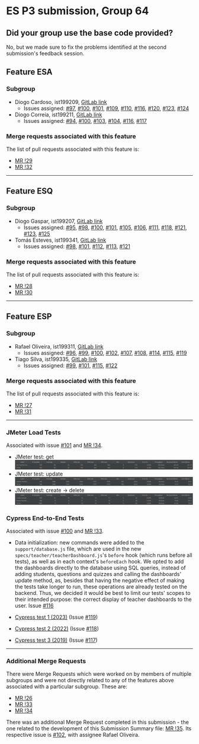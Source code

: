 # ES P3 submission, Group 64

## Did your group use the base code provided?

No, but we made sure to fix the problems identified at the second submission's feedback session.

## Feature ESA

### Subgroup

-   Diogo Cardoso, ist199209, [GitLab link](https://gitlab.rnl.tecnico.ulisboa.pt/ist199209)
    -   Issues assigned: [#97](https://gitlab.rnl.tecnico.ulisboa.pt/es/es23-64/-/issues/97), [#100](https://gitlab.rnl.tecnico.ulisboa.pt/es/es23-64/-/issues/100), [#101](https://gitlab.rnl.tecnico.ulisboa.pt/es/es23-64/-/issues/101), [#109](https://gitlab.rnl.tecnico.ulisboa.pt/es/es23-64/-/issues/109), [#110](https://gitlab.rnl.tecnico.ulisboa.pt/es/es23-64/-/issues/110), [#116](https://gitlab.rnl.tecnico.ulisboa.pt/es/es23-64/-/issues/116), [#120](https://gitlab.rnl.tecnico.ulisboa.pt/es/es23-64/-/issues/120), [#123](https://gitlab.rnl.tecnico.ulisboa.pt/es/es23-64/-/issues/123), [#124](https://gitlab.rnl.tecnico.ulisboa.pt/es/es23-64/-/issues/124)
-   Diogo Correia, ist199211, [GitLab link](https://gitlab.rnl.tecnico.ulisboa.pt/ist199211)
    -   Issues assigned: [#94](https://gitlab.rnl.tecnico.ulisboa.pt/es/es23-64/-/issues/94), [#100](https://gitlab.rnl.tecnico.ulisboa.pt/es/es23-64/-/issues/100), [#103](https://gitlab.rnl.tecnico.ulisboa.pt/es/es23-64/-/issues/103), [#104](https://gitlab.rnl.tecnico.ulisboa.pt/es/es23-64/-/issues/104), [#116](https://gitlab.rnl.tecnico.ulisboa.pt/es/es23-64/-/issues/116), [#117](https://gitlab.rnl.tecnico.ulisboa.pt/es/es23-64/-/issues/117)

### Merge requests associated with this feature

The list of pull requests associated with this feature is:

-   [MR !29](https://gitlab.rnl.tecnico.ulisboa.pt/es/es23-64/-/merge_requests/29)
-   [MR !32](https://gitlab.rnl.tecnico.ulisboa.pt/es/es23-64/-/merge_requests/32)

---

## Feature ESQ

### Subgroup

-   Diogo Gaspar, ist199207, [GitLab link](https://gitlab.rnl.tecnico.ulisboa.pt/ist199207)
    -   Issues assigned: [#95](https://gitlab.rnl.tecnico.ulisboa.pt/es/es23-64/-/issues/95), [#98](https://gitlab.rnl.tecnico.ulisboa.pt/es/es23-64/-/issues/98), [#100](https://gitlab.rnl.tecnico.ulisboa.pt/es/es23-64/-/issues/100), [#101](https://gitlab.rnl.tecnico.ulisboa.pt/es/es23-64/-/issues/101), [#105](https://gitlab.rnl.tecnico.ulisboa.pt/es/es23-64/-/issues/105), [#106](https://gitlab.rnl.tecnico.ulisboa.pt/es/es23-64/-/issues/106), [#111](https://gitlab.rnl.tecnico.ulisboa.pt/es/es23-64/-/issues/111), [#118](https://gitlab.rnl.tecnico.ulisboa.pt/es/es23-64/-/issues/118), [#121](https://gitlab.rnl.tecnico.ulisboa.pt/es/es23-64/-/issues/121), [#123](https://gitlab.rnl.tecnico.ulisboa.pt/es/es23-64/-/issues/123), [#125](https://gitlab.rnl.tecnico.ulisboa.pt/es/es23-64/-/issues/125)
-   Tomás Esteves, ist199341, [GitLab link](https://gitlab.rnl.tecnico.ulisboa.pt/ist199341)
    -   Issues assigned: [#98](https://gitlab.rnl.tecnico.ulisboa.pt/es/es23-64/-/issues/98), [#101](https://gitlab.rnl.tecnico.ulisboa.pt/es/es23-64/-/issues/101), [#112](https://gitlab.rnl.tecnico.ulisboa.pt/es/es23-64/-/issues/112), [#113](https://gitlab.rnl.tecnico.ulisboa.pt/es/es23-64/-/issues/113), [#121](https://gitlab.rnl.tecnico.ulisboa.pt/es/es23-64/-/issues/121)

### Merge requests associated with this feature

The list of pull requests associated with this feature is:

-   [MR !28](https://gitlab.rnl.tecnico.ulisboa.pt/es/es23-64/-/merge_requests/28)
-   [MR !30](https://gitlab.rnl.tecnico.ulisboa.pt/es/es23-64/-/merge_requests/30)

---

## Feature ESP

### Subgroup

-   Rafael Oliveira, ist199311, [GitLab link](https://gitlab.rnl.tecnico.ulisboa.pt/ist199311)
    -   Issues assigned: [#96](https://gitlab.rnl.tecnico.ulisboa.pt/es/es23-64/-/issues/96), [#99](https://gitlab.rnl.tecnico.ulisboa.pt/es/es23-64/-/issues/99), [#100](https://gitlab.rnl.tecnico.ulisboa.pt/es/es23-64/-/issues/100), [#102](https://gitlab.rnl.tecnico.ulisboa.pt/es/es23-64/-/issues/102), [#107](https://gitlab.rnl.tecnico.ulisboa.pt/es/es23-64/-/issues/107), [#108](https://gitlab.rnl.tecnico.ulisboa.pt/es/es23-64/-/issues/108), [#114](https://gitlab.rnl.tecnico.ulisboa.pt/es/es23-64/-/issues/114), [#115](https://gitlab.rnl.tecnico.ulisboa.pt/es/es23-64/-/issues/115), [#119](https://gitlab.rnl.tecnico.ulisboa.pt/es/es23-64/-/issues/119)
-   Tiago Silva, ist199335, [GitLab link](https://gitlab.rnl.tecnico.ulisboa.pt/ist199335)
    -   Issues assigned: [#99](https://gitlab.rnl.tecnico.ulisboa.pt/es/es23-64/-/issues/99), [#101](https://gitlab.rnl.tecnico.ulisboa.pt/es/es23-64/-/issues/101), [#115](https://gitlab.rnl.tecnico.ulisboa.pt/es/es23-64/-/issues/115), [#122](https://gitlab.rnl.tecnico.ulisboa.pt/es/es23-64/-/issues/122)

### Merge requests associated with this feature

The list of pull requests associated with this feature is:

-   [MR !27](https://gitlab.rnl.tecnico.ulisboa.pt/es/es23-64/-/merge_requests/27)
-   [MR !31](https://gitlab.rnl.tecnico.ulisboa.pt/es/es23-64/-/merge_requests/31)

---

### JMeter Load Tests

Associated with issue [#101](https://gitlab.rnl.tecnico.ulisboa.pt/es/es23-64/-/issues/101) and [MR !34](https://gitlab.rnl.tecnico.ulisboa.pt/es/es23-64/-/merge_requests/34).

-   JMeter test: get
    ![Load Test Screenshot (get)](assets/jmeter_get_aggregate_report.png)
-   JMeter test: update
    ![Load Test Screenshot (update)](assets/jmeter_update_aggregate_report.png)
-   JMeter test: create → delete
    ![Load Test Screenshot (create+delete)](assets/jmeter_create-delete_aggregate_report.png)

### Cypress End-to-End Tests

Associated with issue [#100](https://gitlab.rnl.tecnico.ulisboa.pt/es/es23-64/-/issues/100) and [MR !33](https://gitlab.rnl.tecnico.ulisboa.pt/es/es23-64/-/merge_requests/33).

-   Data initialization: new commands were added to the `support/database.js` file, which are used in the new `specs/teacher/teacherDashboard.js`'s `before` hook (which runs before all tests), as well as in each context's `beforeEach` hook. We opted to add the dashboards directly to the database using SQL queries, instead of adding students, questions and quizzes and calling the dashboards' update method, as, besides that having the negative effect of making the tests take longer to run, these operations are already tested on the backend. Thus, we decided it would be best to limit our tests' scopes to their intended purpose: the correct display of teacher dashboards to the user. Issue [#116](https://gitlab.rnl.tecnico.ulisboa.pt/es/es23-64/-/issues/116)

-   [Cypress test 1 (2023)](https://gitlab.rnl.tecnico.ulisboa.pt/es/es23-64/-/blob/sprint-3/frontend/tests/e2e/specs/teacher/teacherDashboard.js#L120) (Issue [#119](https://gitlab.rnl.tecnico.ulisboa.pt/es/es23-64/-/issues/119))
-   [Cypress test 2 (2022)](https://gitlab.rnl.tecnico.ulisboa.pt/es/es23-64/-/blob/sprint-3/frontend/tests/e2e/specs/teacher/teacherDashboard.js#L183) (Issue [#118](https://gitlab.rnl.tecnico.ulisboa.pt/es/es23-64/-/issues/118))
-   [Cypress test 3 (2019)](https://gitlab.rnl.tecnico.ulisboa.pt/es/es23-64/-/blob/sprint-3/frontend/tests/e2e/specs/teacher/teacherDashboard.js#L246) (Issue [#117](https://gitlab.rnl.tecnico.ulisboa.pt/es/es23-64/-/issues/117))

---

### Additional Merge Requests

There were Merge Requests which were worked on by members of multiple subgroups and were not directly related to any of the features above associated with a particular subgroup. These are:

-   [MR !26](https://gitlab.rnl.tecnico.ulisboa.pt/es/es23-64/-/merge_requests/26)
-   [MR !33](https://gitlab.rnl.tecnico.ulisboa.pt/es/es23-64/-/merge_requests/33)
-   [MR !34](https://gitlab.rnl.tecnico.ulisboa.pt/es/es23-64/-/merge_requests/34)

There was an additional Merge Request completed in this submission - the one related to the development of this Submission Summary file: [MR !35](https://gitlab.rnl.tecnico.ulisboa.pt/es/es23-64/-/merge_requests/35).
Its respective issue is [#102](https://gitlab.rnl.tecnico.ulisboa.pt/es/es23-64/-/issues/102), with assignee Rafael Oliveira.
